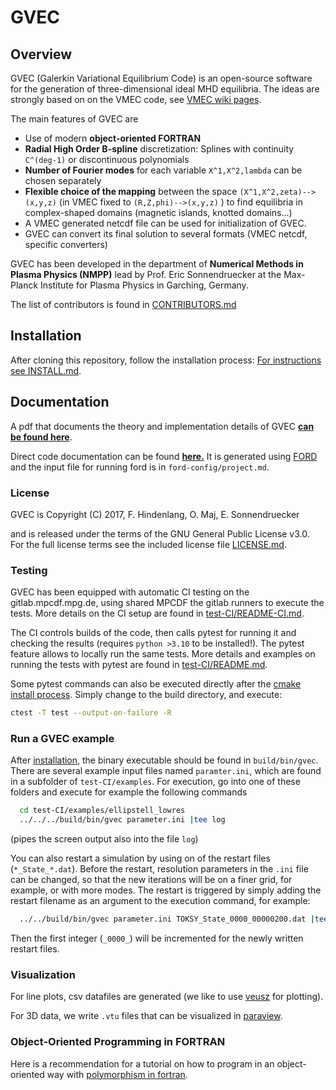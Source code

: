 # GVEC 

## Overview

GVEC (Galerkin Variational Equilibrium Code) is an open-source software for
the generation of three-dimensional ideal MHD equilibria.
The ideas are strongly based on on the VMEC code, 
see [VMEC wiki pages](https://princetonuniversity.github.io/STELLOPT/VMEC).

The main features of GVEC are

* Use of modern **object-oriented FORTRAN**
* **Radial High Order B-spline** discretization: Splines with continuity `C^(deg-1)` or discontinuous polynomials
* **Number of Fourier modes** for each variable `X^1,X^2,lambda` can be chosen separately
* **Flexible choice of the mapping** between the space `(X^1,X^2,zeta)--> (x,y,z)` (in VMEC fixed to `(R,Z,phi)-->(x,y,z)` ) 
  to find equilibria in complex-shaped domains (magnetic islands, knotted domains...)
* A VMEC generated netcdf file can be used for initialization of GVEC.
* GVEC can convert its final solution to several formats (VMEC netcdf, specific converters) 

GVEC has been developed in the department of **Numerical Methods in Plasma Physics (NMPP)**
lead by Prof. Eric Sonnendruecker at the Max-Planck Institute for Plasma Physics 
in Garching, Germany.

The list of contributors is found in [CONTRIBUTORS.md](CONTRIBUTORS.md)

## Installation

After cloning this repository, follow the installation process: [For instructions see INSTALL.md](INSTALL.md).

## Documentation

A pdf that documents the theory and implementation details of GVEC  **[ can be found here](https://gitlab.mpcdf.mpg.de/gvec-group/GVEC_doc/blob/master/GVEC_prototype/GVEC_prototype.pdf)**.

Direct code documentation can be found **[here.](http://gvec-group.pages.mpcdf.de/ford-gvec-doc)**
It is generated using [FORD](https://forddocs.readthedocs.io/en/latest/) 
and the input file for running ford is in `ford-config/project.md`.

### License

GVEC is Copyright (C) 2017, F. Hindenlang, O. Maj, E. Sonnendruecker 

and is released under the terms of the GNU General Public License v3.0. 
For the full license terms see the included license file [LICENSE.md](LICENSE.md).

### Testing

GVEC has been equipped with automatic CI testing on the gitlab.mpcdf.mpg.de, using shared MPCDF the gitlab runners to execute the tests. 
More details on the CI setup are found in [test-CI/README-CI.md](test-CI/README-CI.md).

The CI controls builds of the code, then calls pytest for running it and checking the results (requires `python >3.10` to be installed!).
The pytest feature allows to locally run the same tests. More details and examples on running the tests with pytest are found in [test-CI/README.md](test-CI/README.md).

Some pytest commands can also be executed directly after the [cmake install process](INSTALL.md). Simply change to the build directory, and execute:
```bash
ctest -T test --output-on-failure -R
```

### Run a GVEC example

After [installation](INSTALL.md), the binary executable should be found in `build/bin/gvec`. 
There are several example input files named `paramter.ini`, which are found in a subfolder of `test-CI/examples`.
For execution, go into one of these folders and execute for example the following commands
```bash
  cd test-CI/examples/ellipstell_lowres
  ../../../build/bin/gvec parameter.ini |tee log
``` 
(pipes the screen output also into the file `log`)

You can also restart a simulation by using on of the restart files (`*_State_*.dat`). 
Before the restart, resolution parameters in the `.ini` file can be changed, so that the new iterations will be on a finer grid, for example, or with more modes. The restart is triggered by simply adding the restart filename as an argument to the execution command, for example:
```bash 
  ../../build/bin/gvec parameter.ini TOKSY_State_0000_00000200.dat |tee log
``` 
Then the first integer (`_0000_`) will be incremented for the newly written restart files. 


### Visualization

For line plots, csv datafiles are generated (we like to use [veusz](https://veusz.github.io/) for plotting). 

For 3D data, we write `.vtu` files 
that can be visualized in [paraview](https://www.paraview.org).


### Object-Oriented Programming in FORTRAN

Here is a recommendation for a tutorial on how to program in an object-oriented way
with [polymorphism in fortran](https://gist.github.com/n-s-k/522f2669979ed6d0582b8e80cf6c95fd).

